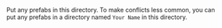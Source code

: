 Put any prefabs in this directory. To make conflicts less common, you can put any prefabs in a directory named `Your Name` in this directory.